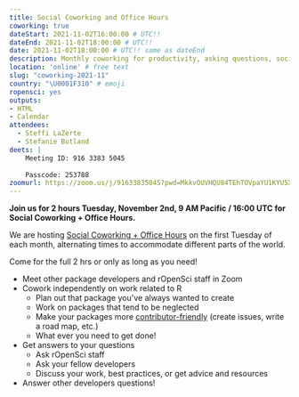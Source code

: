 ```yaml
---
title: Social Coworking and Office Hours
coworking: true
dateStart: 2021-11-02T16:00:00 # UTC!!
dateEnd: 2021-11-02T18:00:00 # UTC!!
date: 2021-11-02T18:00:00 # UTC!! same as dateEnd
description: Monthly coworking for productivity, asking questions, socializing
location: 'online' # free text
slug: "coworking-2021-11"
country: "\U0001F310" # emoji
ropensci: yes
outputs: 
- HTML
- Calendar 
attendees:
  - Steffi LaZerte
  - Stefanie Butland
deets: |
    Meeting ID: 916 3383 5045
    
    Passcode: 253788
zoomurl: https://zoom.us/j/91633835045?pwd=MkkvOUVHQU84TEhTOVpaYU1KYU5Xdz09    
---
```


**Join us for 2 hours Tuesday, November 2nd, 9 AM Pacific / 16:00 UTC for Social Coworking + Office Hours.**

We are hosting [Social Coworking + Office Hours](/blog/2021/08/17/coworking-sessions/) on the first Tuesday of each month, alternating times to accommodate different parts of the world.

Come for the full 2 hrs or only as long as you need!

- Meet other package developers and rOpenSci staff in Zoom
- Cowork independently on work related to R
  - Plan out that package you've always wanted to create
  - Work on packages that tend to be neglected
  - Make your packages more [contributor-friendly](/blog/2021/04/28/commcall-pkg-community/) (create issues, write a road map, etc.)
  - What ever you need to get done!
- Get answers to your questions
  - Ask rOpenSci staff
  - Ask your fellow developers
  - Discuss your work, best practices, or get advice and resources
- Answer other developers questions!
